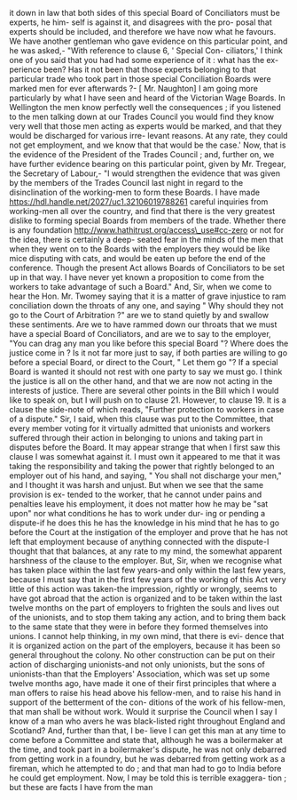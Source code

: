 it down in law that both sides of this special Board of Conciliators must be experts, he him- self is against it, and disagrees with the pro- posal that experts should be included, and therefore we have now what he favours. We have another gentleman who gave evidence on this particular point, and he was asked,- "With reference to clause 6, ' Special Con- ciliators,' I think one of you said that you had had some experience of it : what has the ex- perience been? Has it not been that those experts belonging to that particular trade who took part in those special Conciliation Boards were marked men for ever afterwards ?- [ Mr. Naughton] I am going more particularly by what I have seen and heard of the Victorian Wage Boards. In Wellington the men know perfectly well the consequences ; if you listened to the men talking down at our Trades Council you would find they know very well that those men acting as experts would be marked, and that they would be discharged for various irre- levant reasons. At any rate, they could not get employment, and we know that that would be the case.' Now, that is the evidence of the President of the Trades Council ; and, further on, we have further evidence bearing on this particular point, given by Mr. Tregear, the Secretary of Labour,- "I would strengthen the evidence that was given by the members of the Trades Council last night in regard to the disinclination of the working-men to form these Boards. I have made https://hdl.handle.net/2027/uc1.32106019788261 careful inquiries from working-men all over the country, and find that there is the very greatest dislike to forming special Boards from members of the trade. Whether there is any foundation http://www.hathitrust.org/access\_use#cc-zero or not for the idea, there is certainly a deep- seated fear in the minds of the men that when they went on to the Boards with the employers they would be like mice disputing with cats, and would be eaten up before the end of the conference. Though the present Act allows Boards of Conciliators to be set up in that way. I have never yet known a proposition to come from the workers to take advantage of such a Board." And, Sir, when we come to hear the Hon. Mr. Twomey saying that it is a matter of grave injustice to ram conciliation down the throats of any one, and saying " Why should they not go to the Court of Arbitration ?" are we to stand quietly by and swallow these sentiments. Are we to have rammed down our throats that we must have a special Board of Conciliators, and are we to say to the employer, "You can drag any man you like before this special Board "? Where does the justice come in ? Is it not far more just to say, if both parties are willing to go before a special Board, or direct to the Court, " Let them go "? If a special Board is wanted it should not rest with one party to say we must go. I think the justice is all on the other hand, and that we are now not acting in the interests of justice. There are several other points in the Bill which I would like to speak on, but I will push on to clause 21. However, to clause 19. It is a clause the side-note of which reads, "Further protection to workers in case of a dispute." Sir, I said, when this clause was put to the Committee, that every member voting for it virtually admitted that unionists and workers suffered through their action in belonging to unions and taking part in disputes before the Board. It may appear strange that when I first saw this clause I was somewhat against it. I must own it appeared to me that it was taking the responsibility and taking the power that rightly belonged to an employer out of his hand, and saying, " You shall not discharge your men," and I thought it was harsh and unjust. But when we see that the same provision is ex- tended to the worker, that he cannot under pains and penalties leave his employment, it does not matter how he may be "sat upon" nor what conditions he has to work under dur- ing or pending a dispute-if he does this he has the knowledge in his mind that he has to go before the Court at the instigation of the employer and prove that he has not left that employment because of anything connected with the dispute-I thought that that balances, at any rate to my mind, the somewhat apparent harshness of the clause to the employer. But, Sir, when we recognise what has taken place within the last few years-and only within the last few years, because I must say that in the first few years of the working of this Act very little of this action was taken-the impression, rightly or wrongly, seems to have got abroad that the action is organized and to be taken within the last twelve months on the part of employers to frighten the souls and lives out of the unionists, and to stop them taking any action, and to bring them back to the same state that they were in before they formed themselves into unions. I cannot help thinking, in my own mind, that there is evi- dence that it is organized action on the part of the employers, because it has been so general throughout the colony. No other construction can be put on their action of discharging unionists-and not only unionists, but the sons of unionists-than that the Employers' Association, which was set up some twelve months ago, have made it one of their first principles that where a man offers to raise his head above his fellow-men, and to raise his hand in support of the betterment of the con- ditions of the work of his fellow-men, that man shall be without work. Would it surprise the Council when I say I know of a man who avers he was black-listed right throughout England and Scotland? And, further than that, I be- lieve I can get this man at any time to come before a Committee and state that, although he was a boilermaker at the time, and took part in a boilermaker's dispute, he was not only debarred from getting work in a foundry, but he was debarred from getting work as a fireman, which he attempted to do ; and that man had to go to India before he could get employment. Now, I may be told this is terrible exaggera- tion ; but these are facts I have from the man 